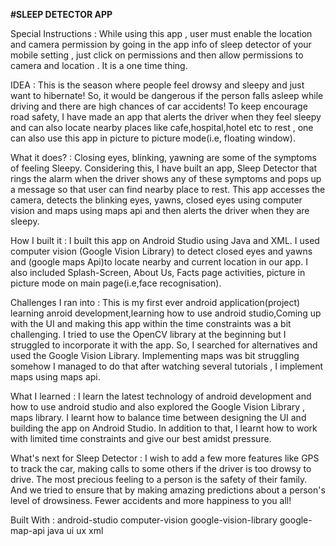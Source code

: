 **#SLEEP DETECTOR APP**

Special Instructions : While using this app , user must enable the location and camera permission by going in the app info of sleep detector of your mobile setting , just click on permissions and then allow permissions to camera and location . It is a one time thing.

IDEA : This is the season where people feel drowsy and sleepy and just want to hibernate! So, it would be dangerous if the person falls asleep while driving and there are high chances of car accidents! To keep encourage road safety, I have made an app that alerts the driver when they feel sleepy and can also locate nearby places like cafe,hospital,hotel etc to rest , one can also use this app in picture to picture mode(i.e, floating window).

What it does? : Closing eyes, blinking, yawning are some of the symptoms of feeling Sleepy. Considering this, I have built an app, Sleep Detector that rings the alarm when the driver shows any of these symptoms and pops up a message so that user can find nearby place to rest. This app accesses the camera, detects the blinking eyes, yawns, closed eyes using computer vision and maps using maps api and then alerts the driver when they are sleepy.

How I built it : I built this app on Android Studio using Java and XML. I used computer vision (Google Vision Library) to detect closed eyes and yawns and (google maps Api)to locate nearby and current location in our app. I also included Splash-Screen, About Us, Facts page activities, picture in picture mode on main page(i.e,face recognisation).

Challenges I ran into : This is my first ever android application(project) learning anroid development,learning how to use android studio,Coming up with the UI and making this app within the time constraints was a bit challenging. I tried to use the OpenCV library at the beginning but I struggled to incorporate it with the app. So, I searched for alternatives and used the Google Vision Library. Implementing maps was bit struggling somehow I managed to do that after watching several tutorials , I implement maps using maps api.

What I learned : I learn the latest technology of android development and how to use android studio and also explored the Google Vision Library , maps library. I learnt how to balance time between designing the UI and building the app on Android Studio. In addition to that, I learnt how to work with limited time constraints and give our best amidst pressure.

What's next for Sleep Detector : I wish to add a few more features like GPS to track the car, making calls to some others if the driver is too drowsy to drive. The most precious feeling to a person is the safety of their family. And we tried to ensure that by making amazing predictions about a person's level of drowsiness. Fewer accidents and more happiness to you all!

Built With : android-studio computer-vision google-vision-library google-map-api java ui ux xml